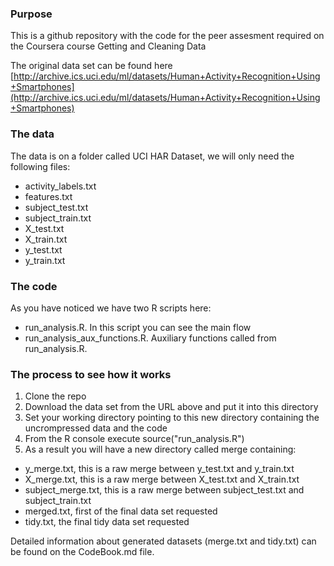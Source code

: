 
### Purpose

This is a github repository with the code for the peer assesment required on the Coursera course Getting and Cleaning Data

The original data set can be found here [http://archive.ics.uci.edu/ml/datasets/Human+Activity+Recognition+Using+Smartphones](http://archive.ics.uci.edu/ml/datasets/Human+Activity+Recognition+Using+Smartphones)

### The data

The data is on a folder called UCI HAR Dataset, we will only need the following files:

- activity_labels.txt
- features.txt
- subject_test.txt
- subject_train.txt
- X_test.txt
- X_train.txt
- y_test.txt
- y_train.txt


### The code
As you have noticed we have two R scripts here:

- run_analysis.R. In this script you can see the main flow  
- run_analysis_aux_functions.R. Auxiliary functions called from run_analysis.R. 


### The process to see how it works

1. Clone the repo
2. Download the data set from the URL above and put it into this directory
3. Set your working directory pointing to this new directory containing the uncrompressed data and the code
4. From the R console execute source("run_analysis.R")
5. As a result you will have a new directory called merge containing:

- y_merge.txt, this is a raw merge between y_test.txt and y_train.txt
- X_merge.txt, this is a raw merge between X_test.txt and X_train.txt
- subject_merge.txt, this is a raw merge between subject_test.txt and subject_train.txt
- merged.txt, first of the final data set requested 
- tidy.txt, the final tidy data set requested


Detailed information about generated datasets (merge.txt and tidy.txt) can be found on the CodeBook.md file.